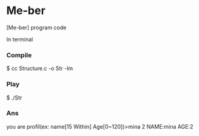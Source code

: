 Me-ber
======
[Me-ber] program code

In terminal

<H3>Compile</H3>
$ cc Structure.c -o Str -lm

<H3>Play</H3>
$ ./Str

<H3>Ans</H3>

you are profil(ex: name[15 Within] Age[0~120])>mina 2
NAME:mina AGE:2
